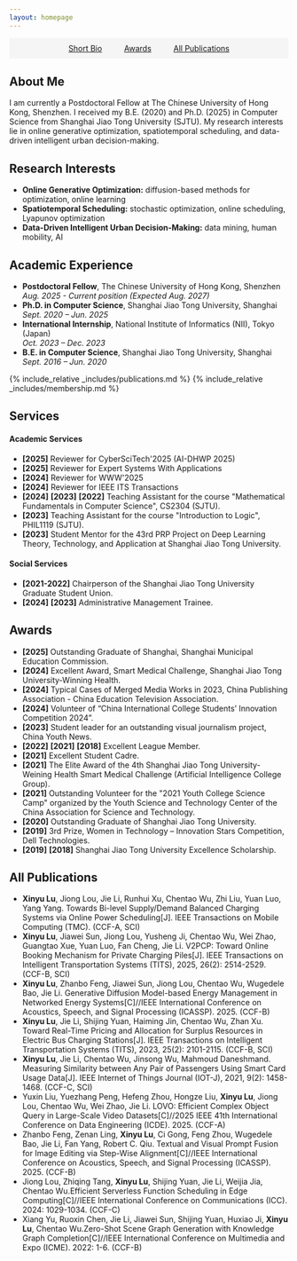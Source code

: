```yaml
---
layout: homepage
---
```


<nav style="background: #f5f5f5; padding: 10px 0; margin-bottom: 20px; text-align: center;">
  <a href="#bio" style="margin: 0 18px;">Short Bio</a>
  <a href="#award" style="margin: 0 18px;">Awards</a>
  <a href="#publist" style="margin: 0 18px;">All Publications</a>
</nav>

<a id="bio"></a>
## About Me

I am currently a Postdoctoral Fellow at The Chinese University of Hong Kong, Shenzhen. I received my B.E. (2020) and Ph.D. (2025) in Computer Science from Shanghai Jiao Tong University (SJTU). My research interests lie in online generative optimization, spatiotemporal scheduling, and data-driven intelligent urban decision-making.

## Research Interests

- **Online Generative Optimization:** diffusion-based methods for optimization, online learning
- **Spatiotemporal Scheduling:** stochastic optimization, online scheduling, Lyapunov optimization
- **Data-Driven Intelligent Urban Decision-Making:** data mining, human mobility, AI

## Academic Experience

- **Postdoctoral Fellow**, The Chinese University of Hong Kong, Shenzhen  
  *Aug. 2025 - Current position (Expected Aug. 2027)*
- **Ph.D. in Computer Science**, Shanghai Jiao Tong University, Shanghai  
  *Sept. 2020 – Jun. 2025*
- **International Internship**, National Institute of Informatics (NII), Tokyo (Japan)  
  *Oct. 2023 – Dec. 2023*
- **B.E. in Computer Science**, Shanghai Jiao Tong University, Shanghai  
  *Sept. 2016 – Jun. 2020*

{% include_relative _includes/publications.md %}
{% include_relative _includes/membership.md %}

## Services

#### Academic Services 
- **[2025]** Reviewer for CyberSciTech'2025 (AI-DHWP 2025)
- **[2025]** Reviewer for Expert Systems With Applications
- **[2024]** Reviewer for WWW'2025
- **[2024]** Reviewer for IEEE ITS Transactions
- **[2024]** **[2023]** **[2022]** Teaching Assistant for the course "Mathematical Fundamentals in Computer Science", CS2304 (SJTU).
- **[2023]** Teaching Assistant for the course "Introduction to Logic", PHIL1119 (SJTU).
- **[2023]** Student Mentor for the 43rd PRP Project on Deep Learning Theory, Technology, and Application at Shanghai Jiao Tong University.

#### Social Services
- **[2021-2022]** Chairperson of the Shanghai Jiao Tong University Graduate Student Union.
- **[2024]** **[2023]** Administrative Management Trainee.

<a id="award"></a>
## Awards
- **[2025]** Outstanding Graduate of Shanghai, Shanghai Municipal Education Commission.
- **[2024]** Excellent Award, Smart Medical Challenge, Shanghai Jiao Tong University-Winning Health.
- **[2024]** Typical Cases of Merged Media Works in 2023, China Publishing Association - China Education Television Association.
- **[2024]** Volunteer of “China International College Students’ Innovation Competition 2024”.
- **[2023]** Student leader for an outstanding visual journalism project, China Youth News.
- **[2022]** **[2021]** **[2018]** Excellent League Member.
- **[2021]** Excellent Student Cadre.
- **[2021]** The Elite Award of the 4th Shanghai Jiao Tong University-Weining Health Smart Medical Challenge (Artificial Intelligence College Group).
- **[2021]** Outstanding Volunteer for the "2021 Youth College Science Camp" organized by the Youth Science and Technology Center of the China Association for Science and Technology.
- **[2020]** Outstanding Graduate of Shanghai Jiao Tong University.
- **[2019]** 3rd Prize, Women in Technology – Innovation Stars Competition, Dell Technologies.
- **[2019]** **[2018]** Shanghai Jiao Tong University Excellence Scholarship.

<a id="publist"></a>

## All Publications
- **Xinyu Lu**, Jiong Lou, Jie Li, Runhui Xu, Chentao Wu, Zhi Liu, Yuan Luo, Yang Yang. Towards Bi-level Supply/Demand Balanced Charging Systems via Online Power Scheduling[J]. IEEE Transactions on Mobile Computing (TMC). (CCF-A, SCI)
- **Xinyu Lu**, Jiawei Sun, Jiong Lou, Yusheng Ji, Chentao Wu, Wei Zhao, Guangtao Xue, Yuan Luo, Fan Cheng, Jie Li. V2PCP: Toward Online Booking Mechanism for Private Charging Piles[J]. IEEE Transactions on Intelligent Transportation Systems (TITS), 2025, 26(2): 2514-2529. (CCF-B, SCI)
- **Xinyu Lu**, Zhanbo Feng, Jiawei Sun, Jiong Lou, Chentao Wu, Wugedele Bao, Jie Li. Generative Diffusion Model-based Energy Management in Networked Energy Systems[C]//IEEE International Conference on Acoustics, Speech, and Signal Processing (ICASSP). 2025. (CCF-B)
- **Xinyu Lu**, Jie Li, Shijing Yuan, Haiming Jin, Chentao Wu, Zhan Xu. Toward Real-Time Pricing and Allocation for Surplus Resources in Electric Bus Charging Stations[J]. IEEE Transactions on Intelligent Transportation Systems (TITS), 2023, 25(2): 2101-2115. (CCF-B, SCI)
- **Xinyu Lu**, Jie Li, Chentao Wu, Jinsong Wu, Mahmoud Daneshmand. Measuring Similarity between Any Pair of Passengers Using Smart Card Usage Data[J]. IEEE Internet of Things Journal (IOT-J), 2021, 9(2): 1458-1468. (CCF-C, SCI)
- Yuxin Liu, Yuezhang Peng, Hefeng Zhou, Hongze Liu, **Xinyu Lu**, Jiong Lou, Chentao Wu, Wei Zhao, Jie Li. LOVO: Efficient Complex Object Query in Large-Scale Video Datasets[C]//2025 IEEE 41th International Conference on Data Engineering (ICDE). 2025. (CCF-A)
- Zhanbo Feng, Zenan Ling, **Xinyu Lu**, Ci Gong, Feng Zhou, Wugedele Bao, Jie Li, Fan Yang, Robert C. Qiu. Textual and Visual Prompt Fusion for Image Editing via Step-Wise Alignment[C]//IEEE International Conference on Acoustics, Speech, and Signal Processing (ICASSP). 2025. (CCF-B)
- Jiong Lou, Zhiqing Tang, **Xinyu Lu**, Shijing Yuan, Jie Li, Weijia Jia, Chentao Wu.Efficient Serverless Function Scheduling in Edge Computing[C]//IEEE International Conference on Communications (ICC). 2024: 1029-1034. (CCF-C)
- Xiang Yu, Ruoxin Chen, Jie Li, Jiawei Sun, Shijing Yuan, Huxiao Ji, **Xinyu Lu**, Chentao Wu.Zero-Shot Scene Graph Generation with Knowledge Graph Completion[C]//IEEE International Conference on Multimedia and Expo (ICME). 2022: 1-6. (CCF-B)

